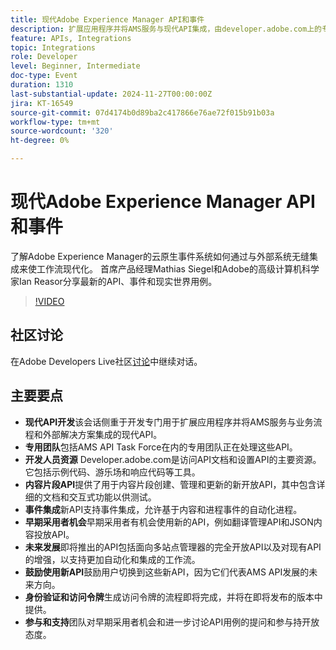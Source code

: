 ```yaml
---
title: 现代Adobe Experience Manager API和事件
description: 扩展应用程序并将AMS服务与现代API集成，由developer.adobe.com上的专门团队和全面资源提供支持，具有用于内容片段的新API、事件集成以及面向早期采用者的机会。
feature: APIs, Integrations
topic: Integrations
role: Developer
level: Beginner, Intermediate
doc-type: Event
duration: 1310
last-substantial-update: 2024-11-27T00:00:00Z
jira: KT-16549
source-git-commit: 07d4174b0d89ba2c417866e76ae72f015b91b03a
workflow-type: tm+mt
source-wordcount: '320'
ht-degree: 0%

---
```



# 现代Adobe Experience Manager API和事件

了解Adobe Experience Manager的云原生事件系统如何通过与外部系统无缝集成来使工作流现代化。 首席产品经理Mathias Siegel和Adobe的高级计算机科学家Ian Reasor分享最新的API、事件和现实世界用例。


>[!VIDEO](https://video.tv.adobe.com/v/3440203/?learn=on&enablevpops)

## 社区讨论

在Adobe Developers Live社区[讨论](https://adobe.ly/3YMhKU9)中继续对话。

## 主要要点

* **现代API开发**&#x200B;该会话侧重于开发专门用于扩展应用程序并将AMS服务与业务流程和外部解决方案集成的现代API。
* **专用团队**&#x200B;包括AMS API Task Force在内的专用团队正在处理这些API。
* **开发人员资源** Developer.adobe.com是访问API文档和设置API的主要资源。 它包括示例代码、游乐场和响应代码等工具。
* **内容片段API**&#x200B;提供了用于内容片段创建、管理和更新的新开放API，其中包含详细的文档和交互式功能以供测试。
* **事件集成**&#x200B;新API支持事件集成，允许基于内容和进程事件的自动化进程。
* **早期采用者机会**&#x200B;早期采用者有机会使用新的API，例如翻译管理API和JSON内容投放API。
* **未来发展**&#x200B;即将推出的API包括面向多站点管理器的完全开放API以及对现有API的增强，以支持更加自动化和集成的工作流。
* **鼓励使用新API**&#x200B;鼓励用户切换到这些新API，因为它们代表AMS API发展的未来方向。
* **身份验证和访问令牌**&#x200B;生成访问令牌的流程即将完成，并将在即将发布的版本中提供。
* **参与和支持**&#x200B;团队对早期采用者机会和进一步讨论API用例的提问和参与持开放态度。

